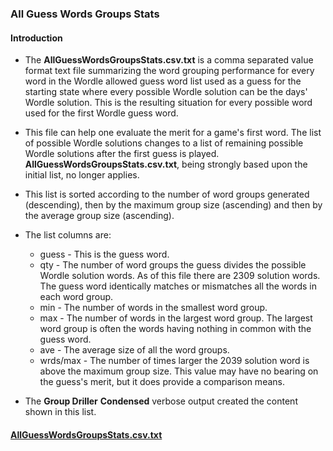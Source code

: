 ### All Guess Words Groups Stats

#### Introduction

* The **AllGuessWordsGroupsStats.csv.txt** is a comma separated value format text file summarizing the word grouping performance for every word in the Wordle allowed guess word list used as a guess for the starting state where every possible Wordle solution can be the days' Wordle solution. This is the resulting situation for every possible word used for the first Wordle guess word.

* This file can help one evaluate the merit for a game's first word. The list of possible Wordle solutions changes to a list of remaining possible Wordle solutions after the first guess is played. **AllGuessWordsGroupsStats.csv.txt**, being strongly based upon the initial list, no longer applies.  

* This list is sorted according to the number of word groups generated (descending), then by the maximum group size (ascending) and then by the average group size (ascending).

* The list columns are:
  * guess - This is the guess word.
  * qty   - The number of word groups the guess divides the possible Wordle solution words. As of this file there are 2309 solution words. The guess word identically matches or mismatches all the words in each word group.
  * min   - The number of words in the smallest word group.
  * max   - The number of words in the largest word group. The largest word group is often the words having nothing in common with the guess word.
  * ave   - The average size of all the word groups.
  * wrds/max    - The number of times larger the 2039 solution word is above the maximum group size. This value may have no bearing on the guess's merit, but it does provide a comparison means.
* The **Group Driller** **Condensed** verbose output created the content shown in this list.

#### [AllGuessWordsGroupsStats.csv.txt](AllGuessWordsGroupsStats.csv.txt)
